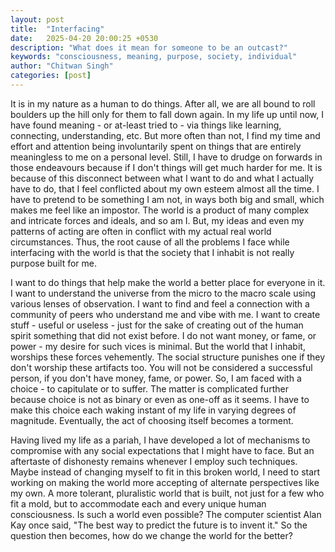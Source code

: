 ```yaml
---
layout: post
title:  "Interfacing"
date:   2025-04-20 20:00:25 +0530
description: "What does it mean for someone to be an outcast?"
keywords: "consciousness, meaning, purpose, society, individual"
author: "Chitwan Singh"
categories: [post]
---
```

It is in my nature as a human to do things. After all, we are all bound to roll boulders up the hill only for them to fall down again. In my life up until now, I have found meaning - or at-least tried to - via things like learning, connecting, understanding, etc. But more often than not, I find my time and effort and attention being involuntarily spent on things that are entirely meaningless to me on a personal level. Still, I have to drudge on forwards in those endeavours because if I don't things will get much harder for me. It is because of this disconnect between what I want to do and what I actually have to do, that I feel conflicted about my own esteem almost all the time. I have to pretend to be something I am not, in ways both big and small, which makes me feel like an impostor. The world is a product of many complex and intricate forces and ideals, and so am I. But, my ideas and even my patterns of acting are often in conflict with my actual real world circumstances. Thus, the root cause of all the problems I face while interfacing with the world is that the society that I inhabit is not really purpose built for me.

I want to do things that help make the world a better place for everyone in it. I want to understand the universe from the micro to the macro scale using various lenses of observation. I want to find and feel a connection with a community of peers who understand me and vibe with me. I want to create stuff - useful or useless - just for the sake of creating out of the human spirit something that did not exist before. I do not want money, or fame, or power - my desire for such vices is minimal. But the world that I inhabit, worships these forces vehemently. The social structure punishes one if they don't worship these artifacts too. You will not be considered a successful person, if you don't have money, fame, or power. So, I am faced with a choice - to capitulate or to suffer. The matter is complicated further because choice is not as binary or even as one-off as it seems. I have to make this choice each waking instant of my life in varying degrees of magnitude. Eventually, the act of choosing itself becomes a torment.

Having lived my life as a pariah, I have developed a lot of mechanisms to compromise with any social expectations that I might have to face. But an aftertaste of dishonesty remains whenever I employ such techniques. Maybe instead of changing myself to fit in this broken world, I need to start working on making the world more accepting of alternate perspectives like my own. A more tolerant, pluralistic world that is built, not just for a few who fit a mold, but to accommodate each and every unique human consciousness. Is such a world even possible? The computer scientist Alan Kay once said, "The best way to predict the future is to invent it." So the question then becomes, how do we change the world for the better?